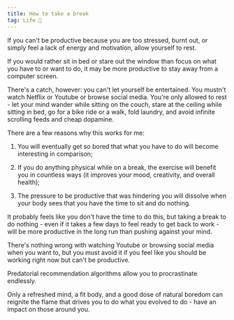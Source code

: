 ```yaml
---
title: How to take a break
tag: Life 👶
---
```


If you can't be productive because you are too stressed, burnt out, or simply feel a lack of energy and motivation, allow yourself to rest.

If you would rather sit in bed or stare out the window than focus on what you have to or want to do, it may be more productive to stay away from a computer screen.

There's a catch, however: you can't let yourself be entertained. You mustn't watch Netflix or Youtube or browse social media. You're only allowed to rest - let your mind wander while sitting on the couch, stare at the ceiling while sitting in bed, go for a bike ride or a walk, fold laundry, and avoid infinite scrolling feeds and cheap dopamine.

There are a few reasons why this works for me:

1. You will eventually get so bored that what you have to do will become interesting in comparison;

2. If you do anything physical while on a break, the exercise will benefit you in countless ways (it improves your mood, creativity, and overall health);

3. The pressure to be productive that was hindering you will dissolve when your body sees that you have the time to sit and do nothing.

It probably feels like you don't have the time to do this, but taking a break to do nothing - even if it takes a few days to feel ready to get back to work - will be more productive in the long run than pushing against your mind.

There's nothing wrong with watching Youtube or browsing social media when you want to, but you must avoid it if you feel like you should be working right now but can't be productive.

Predatorial recommendation algorithms allow you to procrastinate endlessly.

Only a refreshed mind, a fit body, and a good dose of natural boredom can reignite the flame that drives you to do what you evolved to do - have an impact on those around you.

